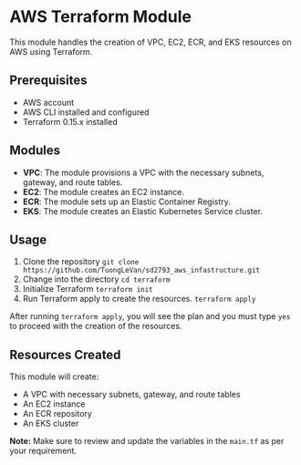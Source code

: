 # AWS Terraform Module

This module handles the creation of VPC, EC2, ECR, and EKS resources on AWS using Terraform.

## Prerequisites

- AWS account
- AWS CLI installed and configured
- Terraform 0.15.x installed

## Modules

- **VPC**: The module provisions a VPC with the necessary subnets, gateway, and route tables.
- **EC2**: The module creates an EC2 instance.
- **ECR**: The module sets up an Elastic Container Registry.
- **EKS**: The module creates an Elastic Kubernetes Service cluster.

## Usage

1. Clone the repository ```git clone https://github.com/TuongLeVan/sd2793_aws_infastructure.git```
2. Change into the directory
```cd terraform```
3. Initialize Terraform
```terraform init```
4. Run Terraform apply to create the resources.
```terraform apply```

After running `terraform apply`, you will see the plan and you must type `yes` to proceed with the creation of the resources.

## Resources Created

This module will create:

- A VPC with necessary subnets, gateway, and route tables
- An EC2 instance
- An ECR repository
- An EKS cluster

**Note:** Make sure to review and update the variables in the `main.tf` as per your requirement.